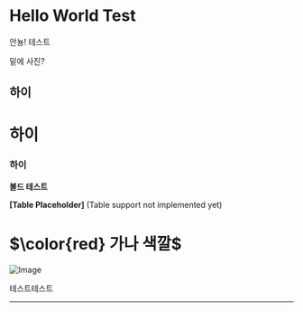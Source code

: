 # Hello World Test

안뇽! 테스트

밑에 사진?

## 하이

# 하이

### 하이

**볼드 테스트**


**[Table Placeholder]** (Table support not implemented yet)

# <span>$\color{red} 가나 색깔$</span>

![Image](https://prod-files-secure.s3.us-west-2.amazonaws.com/e6db513d-ec54-40ff-aa74-2487b0bcfe15/e3c80383-cacd-417b-9b44-5d63ef4f796c/%E1%84%89%E1%85%B3%E1%84%8F%E1%85%B3%E1%84%85%E1%85%B5%E1%86%AB%E1%84%89%E1%85%A3%E1%86%BA_2025-03-10_21.58.46.png?X-Amz-Algorithm=AWS4-HMAC-SHA256&X-Amz-Content-Sha256=UNSIGNED-PAYLOAD&X-Amz-Credential=ASIAZI2LB466RBBE3PIZ%2F20250310%2Fus-west-2%2Fs3%2Faws4_request&X-Amz-Date=20250310T132343Z&X-Amz-Expires=3600&X-Amz-Security-Token=IQoJb3JpZ2luX2VjEEUaCXVzLXdlc3QtMiJHMEUCIDPmX%2FKfa5c2PkUVpqxCNUyvhnxd6A8O2ahPHdpfC%2FV6AiEA2JK%2B3TTFOY9Wl4ss6B7P3iL3mj%2BCj%2BF1Jq32qKFUVQkqiAQIjv%2F%2F%2F%2F%2F%2F%2F%2F%2F%2FARAAGgw2Mzc0MjMxODM4MDUiDJaLrtR2bcNhtDTiUyrcA3qVj%2BIJsgGM%2F%2BWl9Q12rm3%2BT7uWQXzseAiBKbC1GHmEoz79FwWv3hByrIc5bKCKqz7IKqZlbHUDYitHHQDLXcT4J7z8lBYFO0%2FT7Yi6zz4vjW4SWc1Pw%2FU7xwH894uKkC13naocKKJmjJz58kFOJ5%2F4j395lY6NhPRehuoW0Oof0HY65jzSAeypB2gF5vbyqY3jwlOT%2F1s08U%2BWlNH4cHxTlBzi9f8UyjAw9Pw8XiLMFgb%2BE2XdYkl26cZM2I6VED%2BCJG0Xv4oLf%2FeOBksTNsc3Bj0jzhi8a0EstA8CVNIeuNDDeQvdsfuJ8jHhslr%2Bp50k2RxAHDbR07CUheTBy7rYqzpM%2Bpfsx4%2BopyY25Ys2pB8Z%2BFuKPRjnF%2B95oMS6Mawyb84X9YvJ1ueCyDdYzMTD5gTbShvN3zjiiQoVmVjIN3d1Al8%2BSEeP2K04aBofzeB682jg9xA0aW3tF%2BDcC40x1lFS5KnhiAptDpwzqHZwpoItDcQDXD8zAuVEukXGwwNv7YekgPhBd8Q3vyCFq0bASgbFBeEjRVeOfo%2Bf5sXeWwXUJS5MJKmN0GxE%2B0baco6J1qfAiTsH1cLGwCcrZXWgsfhJSLUIjdsja%2BQLOmW%2FHJZa64TYp6d%2BDe3UMJ%2FKu74GOqUBFWKxQrGAezOoTAgN99ZTIg3jLkcHEUpUZbx8zufklncXNEpIay6yPOlubKrMY3bcLeyg3HnzGVUJlKCeKjLjIURRQlA0nQ5t2aABa%2FPGSTGL43mFuF4XDNiWl%2FD4YP8VOALvXRh6rc3iI0kfjfdQSCAdtf3hSiBOWsEAW97GGzJw%2FXiCrgIfNcVl%2Fhkd5wggSIdc5yp8KYl6lgt5h1OHAF581GvH&X-Amz-Signature=773769546af744d09e84ed0698572b3d4d0a82eef5cd1ec08c8736fc8ba7f699&X-Amz-SignedHeaders=host&x-id=GetObject)

테스트테스트



---

